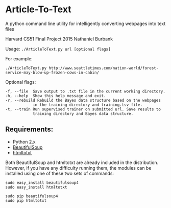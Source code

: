 # Article-To-Text
A python command line utility for intelligently converting webpages into text files

Harvard CS51 Final Project 2015
Nathaniel Burbank

Usage: `./ArticleToText.py url [optional flags]`

For example:

	./ArticleToText.py http://www.seattletimes.com/nation-world/forest-service-may-blow-up-frozen-cows-in-cabin/

Optional flags:

	-f, --file 	Save output to .txt file in the current working directory.
	-h, --help 	Show this help message and exit.
	-r, --rebuild Rebuild the Bayes data structure based on the webpages
  				in the training directory and training.tsv file.
	-t, --train Run supervised trainer on submitted url. Save results to
  				training directory and Bayes data structure.

## Requirements:

- Python 2.x
- [BeautifulSoup](http://www.crummy.com/software/BeautifulSoup/#Download)
- [htmltotxt](https://github.com/aaronsw/html2text)

Both BeautifulSoup and htmltotxt are already included in the distribution.
However, if you have any difficulty running them, the modules can be installed
using one of these two sets of commands:

	sudo easy_install beautifulsoup4
	sudo easy_install htmltotxt

	sudo pip beautifulsoup4
	sudo pip htmltotxt




